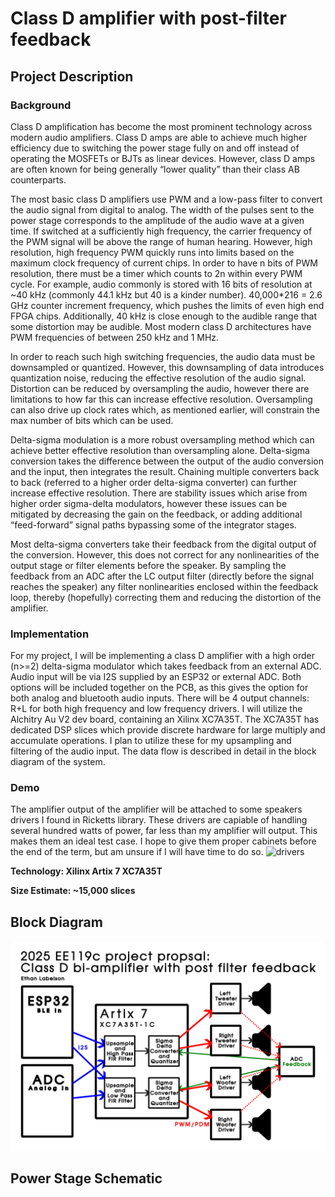 # Class D amplifier with post-filter feedback

## Project Description

### Background
Class D amplification has become the most prominent technology across modern audio amplifiers. Class D amps are able to achieve much higher efficiency due to switching the power stage fully on and off instead of operating the MOSFETs or BJTs as linear devices. However, class D amps are often known for being generally “lower quality” than their class AB counterparts. 

The most basic class D amplifiers use PWM and a low-pass filter to convert the audio signal from digital to analog. The width of the pulses sent to the power stage corresponds to the amplitude of the audio wave at a given time. If switched at a sufficiently high frequency, the carrier frequency of the PWM signal will be above the range of human hearing. However, high resolution, high frequency PWM quickly runs into limits based on the maximum clock frequency of current chips. In order to have n bits of PWM resolution, there must be a timer which counts to 2n within every PWM cycle. For example, audio commonly is stored with 16 bits of resolution at ~40 kHz (commonly 44.1 kHz but 40 is a kinder number). 40,000*216 = 2.6 GHz counter increment frequency, which pushes the limits of even high end FPGA chips. Additionally, 40 kHz is close enough to the audible range that some distortion may be audible. Most modern class D architectures have PWM frequencies of between 250 kHz and 1 MHz. 

In order to reach such high switching frequencies, the audio data must be downsampled or quantized. However, this downsampling of data introduces quantization noise, reducing the effective resolution of the audio signal. Distortion can be reduced by oversampling the audio, however there are limitations to how far this can increase effective resolution. Oversampling can also drive up clock rates which, as mentioned earlier, will constrain the max number of bits which can be used.

Delta-sigma modulation is a more robust oversampling method which can achieve better effective resolution than oversampling alone. Delta-sigma conversion takes the difference between the output of the audio conversion and the input, then integrates the result. Chaining multiple converters back to back (referred to a higher order delta-sigma converter) can further increase effective resolution. There are stability issues which arise from higher order sigma-delta modulators, however these issues can be mitigated by decreasing the gain on the feedback, or adding additional “feed-forward” signal paths bypassing some of the integrator stages.

Most delta-sigma converters take their feedback from the digital output of the conversion. However, this does not correct for any nonlinearities of the output stage or filter elements before the speaker. By sampling the feedback from an ADC after the LC output filter (directly before the signal reaches the speaker) any filter nonlinearities enclosed within the feedback loop, thereby (hopefully) correcting them and reducing the distortion of the amplifier.


### Implementation 
For my project, I will be implementing a class D amplifier with a high order (n>=2) delta-sigma modulator which takes feedback from an external ADC. Audio input will be via I2S supplied by an ESP32 or external ADC. Both options will be included together on the PCB, as this gives the option for both analog and bluetooth audio inputs. There will be 4 output channels: R+L for both high frequency and low frequency drivers. I will utilize the Alchitry Au V2 dev board, containing an Xilinx XC7A35T. The XC7A35T has dedicated DSP slices which provide discrete hardware for large multiply and accumulate operations. I plan to utilize these for my upsampling and filtering of the audio input. The data flow is described in detail in the block diagram of the system.

### Demo
The amplifier output of the amplifier will be attached to some speakers drivers I found in Ricketts library. These drivers are capiable of handling several hundred watts of power, far less than my amplifier will output. This makes them an ideal test case. I hope to give them proper cabinets before the end of the term, but am unsure if I will have time to do so.
<img alt="drivers" src="./figures/speakers.jpg">

**Technology:     Xilinx Artix 7 XC7A35T**

**Size Estimate:  ~15,000 slices**


## Block Diagram
<img alt="block diagram" src="./figures/119c_block.svg">

## Power Stage Schematic